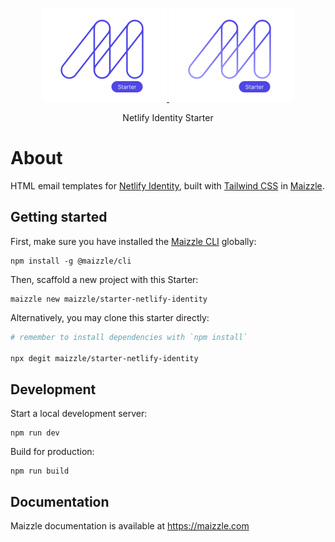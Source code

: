 <div align="center">
  <p>
    <a href="https://maizzle.com/#gh-light-mode-only" target="_blank">
      <img src="./.github/logo-light.svg" alt="Maizzle" width="200">
    </a>
    <a href="https://maizzle.com/#gh-dark-mode-only" target="_blank">
      <img src="./.github/logo-dark.svg" alt="Maizzle" width="200">
    </a>
  </p>
  <p>Netlify Identity Starter</p>
</div>

# About

HTML email templates for [Netlify Identity](https://www.netlify.com/docs/identity/), built with [Tailwind CSS](https://tailwindcss.com/) in [Maizzle](https://maizzle.com).

## Getting started

First, make sure you have installed the [Maizzle CLI](https://maizzle.com/docs/installation/#install-the-cli-globally) globally:

```
npm install -g @maizzle/cli
```

Then, scaffold a new project with this Starter:

```
maizzle new maizzle/starter-netlify-identity
```

Alternatively, you may clone this starter directly:

```bash
# remember to install dependencies with `npm install`

npx degit maizzle/starter-netlify-identity
```

## Development

Start a local development server:

```
npm run dev
```

Build for production:

```
npm run build
```

## Documentation

Maizzle documentation is available at https://maizzle.com
